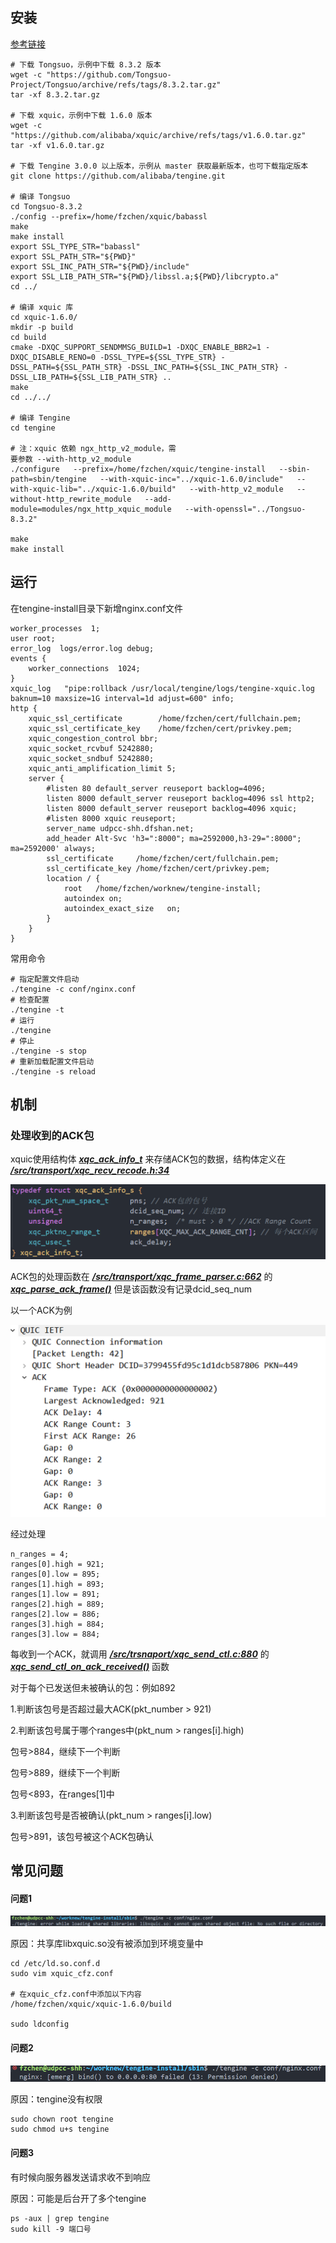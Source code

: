 ## 安装

[参考链接](https://github.com/alibaba/tengine/tree/master/modules/ngx_http_xquic_module)

```
# 下载 Tongsuo，示例中下载 8.3.2 版本
wget -c "https://github.com/Tongsuo-Project/Tongsuo/archive/refs/tags/8.3.2.tar.gz"
tar -xf 8.3.2.tar.gz

# 下载 xquic，示例中下载 1.6.0 版本
wget -c "https://github.com/alibaba/xquic/archive/refs/tags/v1.6.0.tar.gz"
tar -xf v1.6.0.tar.gz

# 下载 Tengine 3.0.0 以上版本，示例从 master 获取最新版本，也可下载指定版本
git clone https://github.com/alibaba/tengine.git

# 编译 Tongsuo
cd Tongsuo-8.3.2
./config --prefix=/home/fzchen/xquic/babassl
make
make install
export SSL_TYPE_STR="babassl"
export SSL_PATH_STR="${PWD}"
export SSL_INC_PATH_STR="${PWD}/include"
export SSL_LIB_PATH_STR="${PWD}/libssl.a;${PWD}/libcrypto.a"
cd ../

# 编译 xquic 库
cd xquic-1.6.0/
mkdir -p build
cd build
cmake -DXQC_SUPPORT_SENDMMSG_BUILD=1 -DXQC_ENABLE_BBR2=1 -DXQC_DISABLE_RENO=0 -DSSL_TYPE=${SSL_TYPE_STR} -DSSL_PATH=${SSL_PATH_STR} -DSSL_INC_PATH=${SSL_INC_PATH_STR} -DSSL_LIB_PATH=${SSL_LIB_PATH_STR} ..
make
cd ../../

# 编译 Tengine
cd tengine

# 注：xquic 依赖 ngx_http_v2_module，需
要参数 --with-http_v2_module
./configure   --prefix=/home/fzchen/xquic/tengine-install   --sbin-path=sbin/tengine   --with-xquic-inc="../xquic-1.6.0/include"   --with-xquic-lib="../xquic-1.6.0/build"   --with-http_v2_module   --without-http_rewrite_module   --add-module=modules/ngx_http_xquic_module   --with-openssl="../Tongsuo-8.3.2"

make
make install
```
## 运行
在tengine-install目录下新增nginx.conf文件
```
worker_processes  1;
user root;
error_log  logs/error.log debug;
events {
    worker_connections  1024;
}
xquic_log   "pipe:rollback /usr/local/tengine/logs/tengine-xquic.log baknum=10 maxsize=1G interval=1d adjust=600" info;
http {
    xquic_ssl_certificate        /home/fzchen/cert/fullchain.pem;
    xquic_ssl_certificate_key    /home/fzchen/cert/privkey.pem;
    xquic_congestion_control bbr;
    xquic_socket_rcvbuf 5242880;
    xquic_socket_sndbuf 5242880;
    xquic_anti_amplification_limit 5;
    server {
        #listen 80 default_server reuseport backlog=4096;
        listen 8000 default_server reuseport backlog=4096 ssl http2;
        listen 8000 default_server reuseport backlog=4096 xquic;
        #listen 8000 xquic reuseport;
        server_name udpcc-shh.dfshan.net;
        add_header Alt-Svc 'h3=":8000"; ma=2592000,h3-29=":8000"; ma=2592000' always;
        ssl_certificate     /home/fzchen/cert/fullchain.pem;
        ssl_certificate_key /home/fzchen/cert/privkey.pem;
        location / {
            root   /home/fzchen/worknew/tengine-install;
            autoindex on;
            autoindex_exact_size   on;
        }
    }
}
```
常用命令

```
# 指定配置文件启动
./tengine -c conf/nginx.conf
# 检查配置
./tengine -t
# 运行
./tengine
# 停止
./tengine -s stop
# 重新加载配置文件启动
./tengine -s reload
```
## 机制

### 处理收到的ACK包

xquic使用结构体 *<u>**xqc_ack_info_t**</u>* 来存储ACK包的数据，结构体定义在 ***<u>/src/transport/xqc_recv_recode.h:34</u>*** 

![image-20240410162249888](assets/xquic%E6%9C%8D%E5%8A%A1%E5%99%A8%E4%BD%BF%E7%94%A8/image-20240410162249888.png)

ACK包的处理函数在 ***<u>/src/transport/xqc_frame_parser.c:662</u>*** 的 ***<u>xqc_parse_ack_frame()</u>*** 但是该函数没有记录dcid_seq_num



以一个ACK为例

![image-20240410162717998](assets/xquic%E6%9C%8D%E5%8A%A1%E5%99%A8%E4%BD%BF%E7%94%A8/image-20240410162717998.png)

经过处理

```
n_ranges = 4;
ranges[0].high = 921;
ranges[0].low = 895;
ranges[1].high = 893;
ranges[1].low = 891;
ranges[2].high = 889;
ranges[2].low = 886;
ranges[3].high = 884;
ranges[3].low = 884;
```

每收到一个ACK，就调用 ***<u>/src/trsnaport/xqc_send_ctl.c:880</u>*** 的 ***<u>xqc_send_ctl_on_ack_received()</u>*** 函数

对于每个已发送但未被确认的包：例如892

1.判断该包号是否超过最大ACK(pkt_number > 921)

2.判断该包号属于哪个ranges中(pkt_num > ranges[i].high)

包号>884，继续下一个判断

包号>889，继续下一个判断

包号<893，在ranges[1]中

3.判断该包号是否被确认(pkt_num > ranges[i].low)

包号>891，该包号被这个ACK包确认

## 常见问题

#### 问题1

![image](assets/xquic%E6%9C%8D%E5%8A%A1%E5%99%A8%E4%BD%BF%E7%94%A8/17b9b03e-9450-4382-a7e8-0bb73acdfa56.png)

原因：共享库libxquic.so没有被添加到环境变量中

```
cd /etc/ld.so.conf.d
sudo vim xquic_cfz.conf

# 在xquic_cfz.conf中添加以下内容
/home/fzchen/xquic/xquic-1.6.0/build

sudo ldconfig
```
#### 问题2

![image](assets/xquic%E6%9C%8D%E5%8A%A1%E5%99%A8%E4%BD%BF%E7%94%A8/b6a6443c-fe40-47cc-b932-7cf997fc726b.png)

原因：tengine没有权限

```
sudo chown root tengine
sudo chmod u+s tengine
```

#### 问题3

有时候向服务器发送请求收不到响应

原因：可能是后台开了多个tengine

```
ps -aux | grep tengine
sudo kill -9 端口号
```

